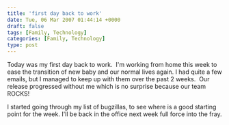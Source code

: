 ```yaml
---
title: 'first day back to work'
date: Tue, 06 Mar 2007 01:44:14 +0000
draft: false
tags: [Family, Technology]
categories: [Family, Technology]
type: post
---
```


Today was my first day back to work.  I'm working from home this week to ease the transition of new baby and our normal lives again. I had quite a few emails, but I managed to keep up with them over the past 2 weeks.  Our release progressed without me which is no surprise because our team ROCKS!

I started going through my list of bugzillas, to see where is a good starting point for the week. I'll be back in the office next week full force into the fray.